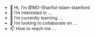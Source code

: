 - 👋 Hi, I’m @MD-Shariful-islam-stamford
- 👀 I’m interested in ...
- 🌱 I’m currently learning ...
- 💞️ I’m looking to collaborate on ...
- 📫 How to reach me ...

<!---
MD-Shariful-islam-stamford/MD-Shariful-islam-stamford is a ✨ special ✨ repository because its `README.md` (this file) appears on your GitHub profile.
You can click the Preview link to take a look at your changes.
--->
